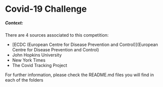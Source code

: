 # Covid-19 Challenge

##### Context:

There are 4 sources associated to this competition:

- [ECDC (European Centre for Disease Prevention and Control)](European Centre for Disease Prevention and Control)
- John Hopkins University
- New York Times
- The Covid Tracking Project

For further information, please check the README.md files you will find in each of the folders

